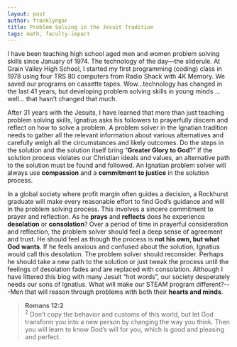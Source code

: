 ```yaml
---
layout: post
author: franklyngar
title: Problem Solving in the Jesuit Tradition
tags: math, faculty-impact
---
```

I have been teaching high school aged men and women problem solving skills since January of 1974. The technology of the day—the sliderule.  At Grain Valley High School, I started my first programming (coding) class in 1978 using four TRS 80 computers from Radio Shack with 4K Memory.  We saved our programs on cassette tapes.  Wow…technology has changed in the last 41 years, but developing problem solving skills in young minds …well… that hasn’t changed that much.

After 31 years with the Jesuits, I have learned that more than just teaching problem solving skills, Ignatius asks his followers to prayerfully discern and reflect on how to solve a problem.    A problem solver in the Ignatian tradition needs to gather all the relevant information about various alternatives and carefully weigh all the circumstances and likely outcomes. Do the steps in the solution and the solution itself bring “**Greater Glory to God**?”  If the solution process violates our Christian ideals and values, an alternative path to the solution must be found and followed.  An Ignatian problem solver will always use **compassion** and a **commitment to justice** in the solution process. 

In a global society where profit margin often guides a decision, a Rockhurst graduate will make every reasonable effort to find God’s guidance and will in the problem solving process. This involves a sincere commitment to prayer and reflection. As he **prays** and **reflects** does he experience **desolation** or **consolation**?  Over a period of time in prayerful consideration and reflection, the problem solver should feel a deep sense of agreement and trust.  He should feel as though the process is **not his own, but what God wants**.  If he feels anxious and confused about the solution, Ignatius would call this desolation.  The problem solver should reconsider.  Perhaps he should take a new path to the solution or just tweak the process until the feelings of desolation fades and are replaced with consolation.
Although I have littered this blog with many Jesuit “hot words”, our society desperately needs our sons of Ignatius. What will make our STEAM program different?---Men that will reason through problems with both their **hearts and minds**.  

<blockquote><b>Romans 12:2</b><br>
<sup>2</sup> Don’t copy the behavior and customs of this world, but let God transform you into a new person by changing the way you think. Then you will learn to know God’s will for you, which is good and pleasing and perfect.</blockquote>

